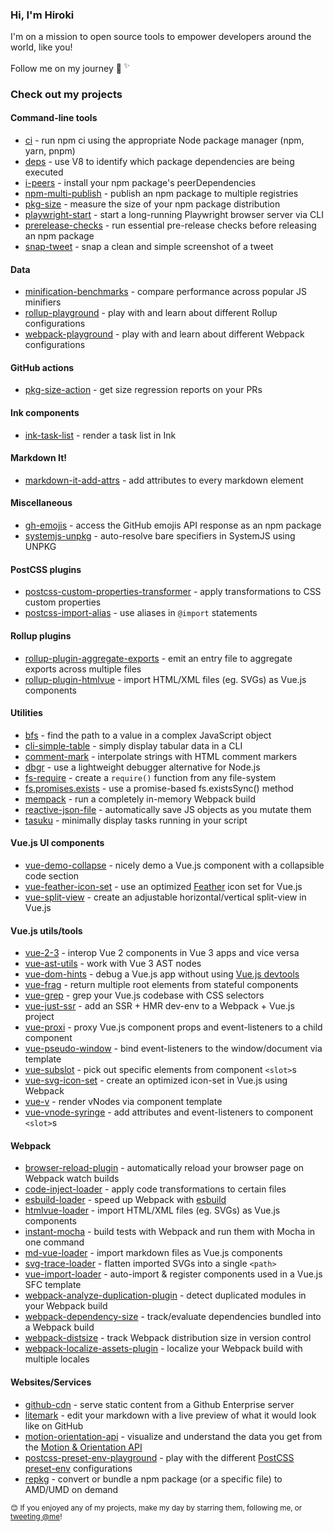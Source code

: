 ### Hi, I'm Hiroki

I'm on a mission to open source tools to empower developers around the world, like you!

Follow me on my journey 🚀<sup> ✨</sup>

### Check out my projects

<!-- projects:start -->
#### Command-line tools
- [ci](https://github.com/privatenumber/ci) - run npm ci using the appropriate Node package manager (npm, yarn, pnpm)
- [deps](https://github.com/privatenumber/deps) - use V8 to identify which package dependencies are being executed
- [i-peers](https://github.com/privatenumber/i-peers) - install your npm package's peerDependencies
- [npm-multi-publish](https://github.com/privatenumber/npm-multi-publish) - publish an npm package to multiple registries
- [pkg-size](https://github.com/pkg-size/pkg-size) - measure the size of your npm package distribution
- [playwright-start](https://github.com/privatenumber/playwright-start) - start a long-running Playwright browser server via CLI
- [prerelease-checks](https://github.com/privatenumber/prerelease-checks) - run essential pre-release checks before releasing an npm package
- [snap-tweet](https://github.com/privatenumber/snap-tweet) - snap a clean and simple screenshot of a tweet

#### Data
- [minification-benchmarks](https://github.com/privatenumber/minification-benchmarks) - compare performance across popular JS minifiers
- [rollup-playground](https://github.com/privatenumber/rollup-playground) - play with and learn about different Rollup configurations
- [webpack-playground](https://github.com/privatenumber/webpack-playground) - play with and learn about different Webpack configurations

#### GitHub actions
- [pkg-size-action](https://github.com/pkg-size/action) - get size regression reports on your PRs

#### Ink components
- [ink-task-list](https://github.com/privatenumber/ink-task-list) - render a task list in Ink

#### Markdown It!
- [markdown-it-add-attrs](https://github.com/privatenumber/markdown-it-add-attrs) - add attributes to every markdown element

#### Miscellaneous
- [gh-emojis](https://github.com/privatenumber/gh-emojis) - access the GitHub emojis API response as an npm package
- [systemjs-unpkg](https://github.com/privatenumber/systemjs-unpkg) - auto-resolve bare specifiers in SystemJS using UNPKG

#### PostCSS plugins
- [postcss-custom-properties-transformer](https://github.com/privatenumber/postcss-custom-properties-transformer) - apply transformations to CSS custom properties
- [postcss-import-alias](https://github.com/privatenumber/postcss-import-alias) - use aliases in `@import` statements

#### Rollup plugins
- [rollup-plugin-aggregate-exports](https://github.com/privatenumber/rollup-plugin-aggregate-exports) - emit an entry file to aggregate exports across multiple files
- [rollup-plugin-htmlvue](https://github.com/privatenumber/rollup-plugin-htmlvue) - import HTML/XML files (eg. SVGs) as Vue.js components

#### Utilities
- [bfs](https://github.com/privatenumber/bfs) - find the path to a value in a complex JavaScript object
- [cli-simple-table](https://github.com/privatenumber/cli-simple-table) - simply display tabular data in a CLI
- [comment-mark](https://github.com/privatenumber/comment-mark) - interpolate strings with HTML comment markers
- [dbgr](https://github.com/privatenumber/dbgr) - use a lightweight debugger alternative for Node.js
- [fs-require](https://github.com/privatenumber/fs-require) - create a `require()` function from any file-system
- [fs.promises.exists](https://github.com/privatenumber/fs.promises.exists) - use a promise-based fs.existsSync() method
- [mempack](https://github.com/privatenumber/mempack) - run a completely in-memory Webpack build
- [reactive-json-file](https://github.com/privatenumber/reactive-json-file) - automatically save JS objects as you mutate them
- [tasuku](https://github.com/privatenumber/tasuku) - minimally display tasks running in your script

#### Vue.js UI components
- [vue-demo-collapse](https://github.com/privatenumber/vue-demo-collapse) - nicely demo a Vue.js component with a collapsible code section
- [vue-feather-icon-set](https://github.com/privatenumber/vue-feather-icon-set) - use an optimized [Feather](https://feathericons.com/) icon set for Vue.js
- [vue-split-view](https://github.com/privatenumber/vue-split-view) - create an adjustable horizontal/vertical split-view in Vue.js

#### Vue.js utils/tools
- [vue-2-3](https://github.com/privatenumber/vue-2-3) - interop Vue 2 components in Vue 3 apps and vice versa
- [vue-ast-utils](https://github.com/privatenumber/vue-ast-utils) - work with Vue 3 AST nodes
- [vue-dom-hints](https://github.com/privatenumber/vue-dom-hints) - debug a Vue.js app without using [Vue.js devtools](https://chrome.google.com/webstore/detail/vuejs-devtools/nhdogjmejiglipccpnnnanhbledajbpd?hl=en)
- [vue-frag](https://github.com/privatenumber/vue-frag) - return multiple root elements from stateful components
- [vue-grep](https://github.com/privatenumber/vue-grep) - grep your Vue.js codebase with CSS selectors
- [vue-just-ssr](https://github.com/privatenumber/vue-just-ssr) - add an SSR + HMR dev-env to a Webpack + Vue.js project
- [vue-proxi](https://github.com/privatenumber/vue-proxi) - proxy Vue.js component props and event-listeners to a child component
- [vue-pseudo-window](https://github.com/privatenumber/vue-pseudo-window) - bind event-listeners to the window/document via template
- [vue-subslot](https://github.com/privatenumber/vue-subslot) - pick out specific elements from component `<slot>`s
- [vue-svg-icon-set](https://github.com/privatenumber/vue-svg-icon-set) - create an optimized icon-set in Vue.js using Webpack
- [vue-v](https://github.com/privatenumber/vue-v) - render vNodes via component template
- [vue-vnode-syringe](https://github.com/privatenumber/vue-vnode-syringe) - add attributes and event-listeners to component `<slot>`s

#### Webpack
- [browser-reload-plugin](https://github.com/privatenumber/browser-reload-plugin) - automatically reload your browser page on Webpack watch builds
- [code-inject-loader](https://github.com/privatenumber/code-inject-loader) - apply code transformations to certain files
- [esbuild-loader](https://github.com/privatenumber/esbuild-loader) - speed up Webpack with [esbuild](https://github.com/evanw/esbuild)
- [htmlvue-loader](https://github.com/privatenumber/htmlvue-loader) - import HTML/XML files (eg. SVGs) as Vue.js components
- [instant-mocha](https://github.com/privatenumber/instant-mocha) - build tests with Webpack and run them with Mocha in one command
- [md-vue-loader](https://github.com/privatenumber/md-vue-loader) - import markdown files as Vue.js components
- [svg-trace-loader](https://github.com/privatenumber/svg-trace-loader) - flatten imported SVGs into a single `<path>`
- [vue-import-loader](https://github.com/privatenumber/vue-import-loader) - auto-import & register components used in a Vue.js SFC template
- [webpack-analyze-duplication-plugin](https://github.com/privatenumber/webpack-analyze-duplication-plugin) - detect duplicated modules in your Webpack build
- [webpack-dependency-size](https://github.com/privatenumber/webpack-dependency-size) - track/evaluate dependencies bundled into a Webpack build
- [webpack-distsize](https://github.com/privatenumber/webpack-distsize) - track Webpack distribution size in version control
- [webpack-localize-assets-plugin](https://github.com/privatenumber/webpack-localize-assets-plugin) - localize your Webpack build with multiple locales

#### Websites/Services
- [github-cdn](https://github.com/privatenumber/github-cdn) - serve static content from a Github Enterprise server
- [litemark](https://github.com/privatenumber/litemark) - edit your markdown with a live preview of what it would look like on GitHub
- [motion-orientation-api](https://github.com/privatenumber/motion-orientation-api) - visualize and understand the data you get from the [Motion & Orientation API](https://developers.google.com/web/fundamentals/native-hardware/device-orientation)
- [postcss-preset-env-playground](https://github.com/privatenumber/postcss-preset-env-playground) - play with the different [PostCSS preset-env](https://github.com/csstools/postcss-preset-env/) configurations
- [repkg](https://github.com/privatenumber/repkg) - convert or bundle a npm package (or a specific file) to AMD/UMD on demand
<!-- projects:end -->

<sub>😊 If you enjoyed any of my projects, make my day by starring them, following me, or [tweeting @me](https://twitter.com/intent/tweet?text=@privatenumbr)!</sub>
